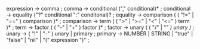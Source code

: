 expression -> comma ;
comma -> conditional ("," conditional)* ;
conditional -> equality ("?" conditional ":" conditonal)? ;
equality -> comparison ( ( "!=" | "==" ) comparison )* ;
comparison -> term ( ( ">" | ">=" | "<" | "<=" ) term )* ;
term -> factor ( ( "-" | "+" ) factor )* ;
factor -> unary ( ( "/" | "*" ) unary )* ;
unary -> ( "!" | "-" ) unary | primary ;
primary -> NUMBER | STRING | "true" | "false" | "nil" | "(" expression ")" ;